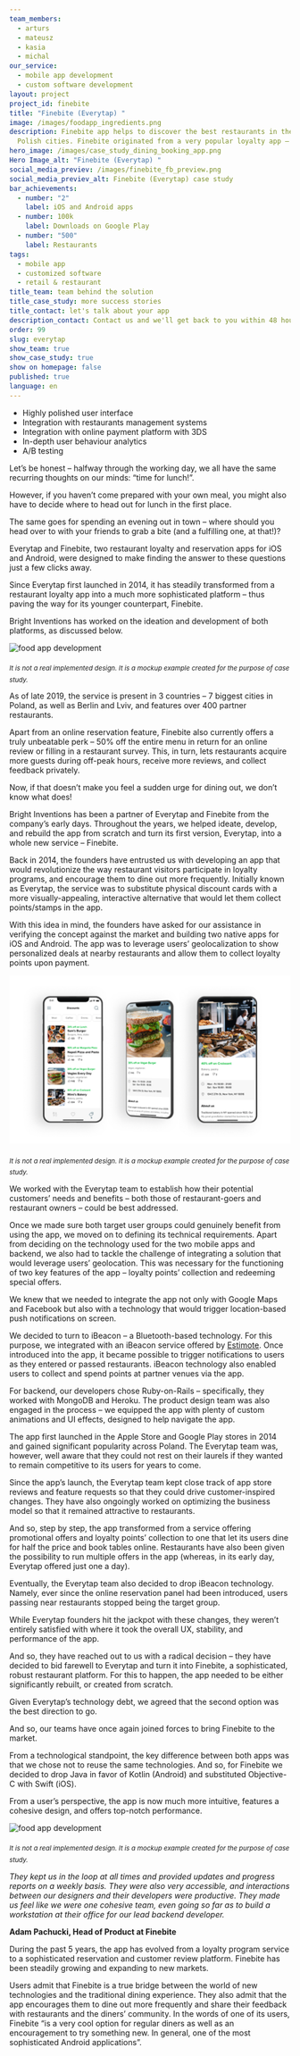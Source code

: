 ```yaml
---
team_members:
  - arturs
  - mateusz
  - kasia
  - michal
our_service:
  - mobile app development
  - custom software development
layout: project
project_id: finebite
title: "Finebite (Everytap) "
image: /images/foodapp_ingredients.png
description: Finebite app helps to discover the best restaurants in the biggest
  Polish cities. Finebite originated from a very popular loyalty app – Everytap.
hero_image: /images/case_study_dining_booking_app.png
Hero Image_alt: "Finebite (Everytap) "
social_media_previev: /images/finebite_fb_preview.png
social_media_previev_alt: Finebite (Everytap) case study
bar_achievements:
  - number: "2"
    label: iOS and Android apps
  - number: 100k
    label: Downloads on Google Play
  - number: "500"
    label: Restaurants
tags:
  - mobile app
  - customized software
  - retail & restaurant
title_team: team behind the solution
title_case_study: more success stories
title_contact: let's talk about your app
description_contact: Contact us and we'll get back to you within 48 hours!
order: 99
slug: everytap
show_team: true
show_case_study: true
show on homepage: false
published: true
language: en
---
```

<TitleWithIcon sectionTitle='main Finebite tech elements:' titleIcon='/images/main_features_icon.png' titleIconAlt='Main features of BrightTreasury:' />

* Highly polished user interface
* Integration with restaurants management systems
* Integration with online payment platform with 3DS
* In-depth user behaviour analytics
* A/B testing

<TitleWithIcon sectionTitle='about Finebite' titleIcon='/images/three_flags.svg' titleIconAlt='about Finebitey' />

Let’s be honest – halfway through the working day, we all have the same recurring thoughts on our minds: “time for lunch!”.

However, if you haven’t come prepared with your own meal, you might also have to decide where to head out for lunch in the first place.

The same goes for spending an evening out in town – where should you head over to with your friends to grab a bite (and a fulfilling one, at that!)?

Everytap and Finebite, two restaurant loyalty and reservation apps for iOS and Android, were designed to make finding the answer to these questions just a few clicks away.

Since Everytap first launched in 2014, it has steadily transformed from a restaurant loyalty app into a much more sophisticated platform – thus paving the way for its younger counterpart, Finebite.

Bright Inventions has worked on the ideation and development of both platforms, as discussed below.

![food app development](/images/foodapp_spinach.png)

<sub>*It is not a real implemented design. It is a mockup example created for the purpose of case study.*</sub>

As of late 2019, the service is present in 3 countries – 7 biggest cities in Poland, as well as Berlin and Lviv, and features over 400 partner restaurants.

Apart from an online reservation feature, Finebite also currently offers a truly unbeatable perk – 50% off the entire menu in return for an online review or filling in a restaurant survey. This, in turn, lets restaurants acquire more guests during off-peak hours, receive more reviews, and collect feedback privately.

Now, if that doesn’t make you feel a sudden urge for dining out, we don’t know what does!

<AppStore googleApp='https://play.google.com/store/apps/details?id=com.everytap' srcGoogle='/images/google_play.png' altGoogleImage='Finebite Google Play' appStore='https://apps.apple.com/app/id894593031' srcAppStore='/images/app_store.png' altAppStoreImage='Finebite App Store' />

<TitleWithIcon sectionTitle='goal' titleIcon='/images/goal_title_section.png' titleIconAlt='goal' />

Bright Inventions has been a partner of Everytap and Finebite from the company’s early days. Throughout the years, we helped ideate, develop, and rebuild the app from scratch and turn its first version, Everytap, into a whole new service – Finebite.

Back in 2014, the founders have entrusted us with developing an app that would revolutionize the way restaurant visitors participate in loyalty programs, and encourage them to dine out more frequently. Initially known as Everytap, the service was to substitute physical discount cards with a more visually-appealing, interactive alternative that would let them collect points/stamps in the app.

With this idea in mind, the founders have asked for our assistance in verifying the concept against the market and building two native apps for iOS and Android. The app was to leverage users’ geolocalization to show personalized deals at nearby restaurants and allow them to collect loyalty points upon payment.

![Restaurant reservation app](/images/foodapp_trio2.png)

<sub>*It is not a real implemented design. It is a mockup example created for the purpose of case study.*</sub>

<AnchorLink href='#contactForm' text='let’s talk about your project'/>

<TitleWithIcon sectionTitle='process of Finebite development' titleIcon='/images/gearwheel.svg' titleIconAlt='process of developing Finebite' />

We worked with the Everytap team to establish how their potential customers’ needs and benefits – both those of restaurant-goers and restaurant owners – could be best addressed.

Once we made sure both target user groups could genuinely benefit from using the app, we moved on to defining its technical requirements. Apart from deciding on the technology used for the two mobile apps and backend, we also had to tackle the challenge of integrating a solution that would leverage users’ geolocation. This was necessary for the functioning of two key features of the app – loyalty points’ collection and redeeming special offers.

We knew that we needed to integrate the app not only with Google Maps and Facebook but also with a technology that would trigger location-based push notifications on screen.

We decided to turn to iBeacon – a Bluetooth-based technology. For this purpose, we integrated with an iBeacon service offered by [Estimote](https://estimote.com/). Once introduced into the app, it became possible to trigger notifications to users as they entered or passed restaurants. iBeacon technology also enabled users to collect and spend points at partner venues via the app.

For backend, our developers chose Ruby-on-Rails – specifically, they worked with MongoDB and Heroku. The product design team was also engaged in the process – we equipped the app with plenty of custom animations and UI effects, designed to help navigate the app.

<AnchorLink href='#contactForm' text='let’s talk about your project'/>

<TitleWithIcon sectionTitle='launch' titleIcon='/images/gearwheel.svg' titleIconAlt='launch' />

The app first launched in the Apple Store and Google Play stores in 2014 and gained significant popularity across Poland. The Everytap team was, however, well aware that they could not rest on their laurels if they wanted to remain competitive to its users for years to come.

Since the app’s launch, the Everytap team kept close track of app store reviews and feature requests so that they could drive customer-inspired changes. They have also ongoingly worked on optimizing the business model so that it remained attractive to restaurants.

And so, step by step, the app transformed from a service offering promotional offers and loyalty points’ collection to one that let its users dine for half the price and book tables online. Restaurants have also been given the possibility to run multiple offers in the app (whereas, in its early day, Everytap offered just one a day).

Eventually, the Everytap team also decided to drop iBeacon technology. Namely, ever since the online reservation panel had been introduced, users passing near restaurants stopped being the target group.

While Everytap founders hit the jackpot with these changes, they weren’t entirely satisfied with where it took the overall UX, stability, and performance of the app.

And so, they have reached out to us with a radical decision – they have decided to bid farewell to Everytap and turn it into Finebite, a sophisticated, robust restaurant platform. For this to happen, the app needed to be either significantly rebuilt, or created from scratch.

Given Everytap’s technology debt, we agreed that the second option was the best direction to go.

And so, our teams have once again joined forces to bring Finebite to the market.

From a technological standpoint, the key difference between both apps was that we chose not to reuse the same technologies. And so, for Finebite we decided to drop Java in favor of Kotlin (Android) and substituted Objective-C with Swift (iOS).

From a user’s perspective, the app is now much more intuitive, features a cohesive design, and offers top-notch performance.

![food app development](/images/foodapp_pumpkin.png)

<sub>*It is not a real implemented design. It is a mockup example created for the purpose of case study.*</sub>

<TitleWithIcon sectionTitle="client&amp;#39;s perspective" titleIcon="/images/clients_perspective_icon.svg" titleIconAlt="client's perspective" />

*They kept us in the loop at all times and provided updates and progress reports on a weekly basis. They were also very accessible, and interactions between our designers and their developers were productive. They made us feel like we were one cohesive team, even going so far as to build a workstation at their office for our lead backend developer.*

**Adam Pachucki, Head of Product at Finebite**

<TitleWithIcon sectionTitle='result' titleIcon='/images/results_icon_title_small.png' titleIconAlt='result' />

During the past 5 years, the app has evolved from a loyalty program service to a sophisticated reservation and customer review platform. Finebite has been steadily growing and expanding to new markets.

Users admit that Finebite is a true bridge between the world of new technologies and the traditional dining experience. They also admit that the app encourages them to dine out more frequently and share their feedback with restaurants and the diners’ community. In the words of one of its users, Finebite “is a very cool option for regular diners as well as an encouragement to try something new. In general, one of the most sophisticated Android applications”.
